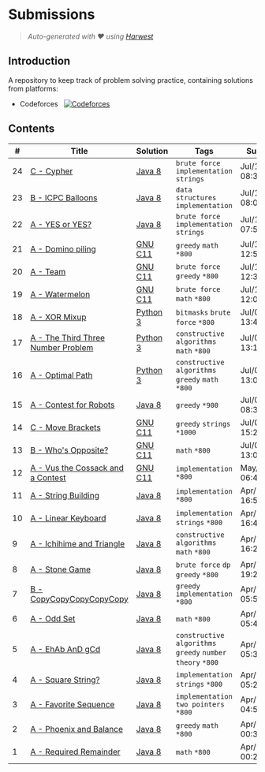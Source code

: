 Submissions
======================
> *Auto-generated with ❤ using [Harwest](https://github.com/nileshsah/harwest-tool)*

## Introduction

A repository to keep track of problem solving practice, containing solutions from platforms:
* Codeforces &nbsp; [![Codeforces](https://run.kaist.ac.kr/badges/codeforces/Jehad_halahla.svg)](https://codeforces.com/profile/Jehad_halahla)


## Contents

| # | Title | Solution | Tags | Submitted |
|---| ----- | -------- | ---- | --------- |
24 | [C - Cypher](https://codeforces.com/contest/1703/problem/C) | [Java 8](./codeforces/1703/C.java) | `brute force` `implementation` `strings` | Jul/12/2022 08:38 | 
23 | [B - ICPC Balloons](https://codeforces.com/contest/1703/problem/B) | [Java 8](./codeforces/1703/B.java) | `data structures` `implementation` | Jul/12/2022 08:07 | 
22 | [A - YES or YES?](https://codeforces.com/contest/1703/problem/A) | [Java 8](./codeforces/1703/A.java) | `brute force` `implementation` `strings` | Jul/12/2022 07:54 | 
21 | [A - Domino piling](https://codeforces.com/contest/50/problem/A) | [GNU C11](./codeforces/50/A.cpp) | `greedy` `math` `*800` | Jul/10/2022 12:53 | 
20 | [A - Team](https://codeforces.com/contest/231/problem/A) | [GNU C11](./codeforces/231/A.cpp) | `brute force` `greedy` `*800` | Jul/10/2022 12:38 | 
19 | [A - Watermelon](https://codeforces.com/contest/4/problem/A) | [GNU C11](./codeforces/4/A.cpp) | `brute force` `math` `*800` | Jul/10/2022 12:02 | 
18 | [A - XOR Mixup](https://codeforces.com/contest/1698/problem/A) | [Python 3](./codeforces/1698/A.py) | `bitmasks` `brute force` `*800` | Jul/09/2022 13:45 | 
17 | [A - The Third Three Number Problem](https://codeforces.com/contest/1699/problem/A) | [Python 3](./codeforces/1699/A.py) | `constructive algorithms` `math` `*800` | Jul/09/2022 13:19 | 
16 | [A - Optimal Path](https://codeforces.com/contest/1700/problem/A) | [Python 3](./codeforces/1700/A.py) | `constructive algorithms` `greedy` `math` `*800` | Jul/09/2022 13:07 | 
15 | [A - Contest for Robots](https://codeforces.com/contest/1321/problem/A) | [Java 8](./codeforces/1321/A.java) | `greedy` `*900` | Jul/05/2022 08:35 | 
14 | [C - Move Brackets](https://codeforces.com/contest/1374/problem/C) | [GNU C11](./codeforces/1374/C.cpp) | `greedy` `strings` `*1000` | Jul/04/2022 15:22 | 
13 | [B - Who's Opposite?](https://codeforces.com/contest/1560/problem/B) | [GNU C11](./codeforces/1560/B.cpp) | `math` `*800` | Jul/02/2022 13:05 | 
12 | [A - Vus the Cossack and a Contest](https://codeforces.com/contest/1186/problem/A) | [GNU C11](./codeforces/1186/A.cpp) | `implementation` `*800` | May/02/2022 06:48 | 
11 | [A - String Building](https://codeforces.com/contest/1671/problem/A) | [Java 8](./codeforces/1671/A.java) | `implementation` `*800` | Apr/23/2022 16:54 | 
10 | [A - Linear Keyboard](https://codeforces.com/contest/1607/problem/A) | [Java 8](./codeforces/1607/A.java) | `implementation` `strings` `*800` | Apr/23/2022 16:42 | 
9 | [A - Ichihime and Triangle](https://codeforces.com/contest/1337/problem/A) | [Java 8](./codeforces/1337/A.java) | `constructive algorithms` `math` `*800` | Apr/23/2022 16:29 | 
8 | [A - Stone Game](https://codeforces.com/contest/1538/problem/A) | [Java 8](./codeforces/1538/A.java) | `brute force` `dp` `greedy` `*800` | Apr/10/2022 19:25 | 
7 | [B - CopyCopyCopyCopyCopy](https://codeforces.com/contest/1325/problem/B) | [Java 8](./codeforces/1325/B.java) | `greedy` `implementation` `*800` | Apr/06/2022 05:54 | 
6 | [A - Odd Set](https://codeforces.com/contest/1542/problem/A) | [Java 8](./codeforces/1542/A.java) | `math` `*800` | Apr/06/2022 05:46 | 
5 | [A - EhAb AnD gCd](https://codeforces.com/contest/1325/problem/A) | [Java 8](./codeforces/1325/A.java) | `constructive algorithms` `greedy` `number theory` `*800` | Apr/06/2022 05:39 | 
4 | [A - Square String?](https://codeforces.com/contest/1619/problem/A) | [Java 8](./codeforces/1619/A.java) | `implementation` `strings` `*800` | Apr/06/2022 05:26 | 
3 | [A - Favorite Sequence](https://codeforces.com/contest/1462/problem/A) | [Java 8](./codeforces/1462/A.java) | `implementation` `two pointers` `*800` | Apr/06/2022 04:57 | 
2 | [A - Phoenix and Balance](https://codeforces.com/contest/1348/problem/A) | [Java 8](./codeforces/1348/A.java) | `greedy` `math` `*800` | Apr/06/2022 00:37 | 
1 | [A - Required Remainder](https://codeforces.com/contest/1374/problem/A) | [Java 8](./codeforces/1374/A.java) | `math` `*800` | Apr/06/2022 00:23 | 
